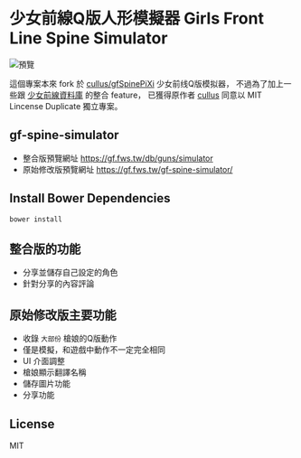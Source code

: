 # 少女前線Q版人形模擬器 Girls Front Line Spine Simulator

![預覽](https://raw.githubusercontent.com/wsmwason/gf-spine-simulator/master/images/preview.png)

這個專案本來 fork 於 [cullus/gfSpinePiXi](https://github.com/cullus/gfSpinePiXi) 少女前线Q版模拟器，
不過為了加上一些跟 [少女前線資料庫](https://gf.fws.tw/) 的整合 feature，
已獲得原作者 [cullus](https://github.com/cullus) 同意以 MIT Lincense Duplicate 獨立專案。

## gf-spine-simulator

 * 整合版預覽網址 https://gf.fws.tw/db/guns/simulator
 * 原始修改版預覽網址 https://gf.fws.tw/gf-spine-simulator/

## Install Bower Dependencies

```
bower install
```

## 整合版的功能

 * 分享並儲存自己設定的角色
 * 針對分享的內容評論

## 原始修改版主要功能

 * 收錄 `大部份` 槍娘的Q版動作
 * 僅是模擬，和遊戲中動作不一定完全相同
 * UI 介面調整
 * 槍娘顯示翻譯名稱
 * 儲存圖片功能
 * 分享功能

## License

MIT